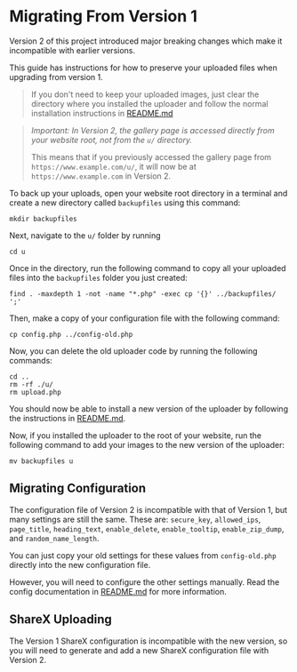 # Migrating From Version 1
Version 2 of this project introduced major breaking changes which make it incompatible with earlier versions.

This guide has instructions for how to preserve your uploaded files when upgrading from version 1.

> If you don't need to keep your uploaded images, just clear the directory where you installed the uploader and follow the normal installation instructions in [README.md](README.md)

> *Important: In Version 2, the gallery page is accessed directly from your website root, not from the `u/` directory.*
> 
> This means that if you previously accessed the gallery page from `https://www.example.com/u/`, it will now be at `https://www.example.com` in Version 2.

To back up your uploads, open your website root directory in a terminal and create a new directory called `backupfiles` using this command:
```
mkdir backupfiles
```

Next, navigate to the `u/` folder by running
```
cd u
```

Once in the directory, run the following command to copy all your uploaded files into the `backupfiles` folder you just created:
```
find . -maxdepth 1 -not -name "*.php" -exec cp '{}' ../backupfiles/ ';'
```

Then, make a copy of your configuration file with the following command:
```
cp config.php ../config-old.php
```

Now, you can delete the old uploader code by running the following commands:
```
cd ..
rm -rf ./u/
rm upload.php
```

You should now be able to install a new version of the uploader by following the instructions in [README.md](README.md).

Now, if you installed the uploader to the root of your website, run the following command to add your images to the new version of the uploader:
```
mv backupfiles u
```

## Migrating Configuration

The configuration file of Version 2 is incompatible with that of Version 1, but many settings are still the same. These are: `secure_key`, `allowed_ips`, `page_title`, `heading_text`, `enable_delete`, `enable_tooltip`, `enable_zip_dump`, and `random_name_length`.

You can just copy your old settings for these values from `config-old.php` directly into the new configuration file.

However, you will need to configure the other settings manually. Read the config documentation in [README.md](README.md#full-configuration) for more information.

## ShareX Uploading

The Version 1 ShareX configuration is incompatible with the new version, so you will need to generate and add a new ShareX configuration file with Version 2.
